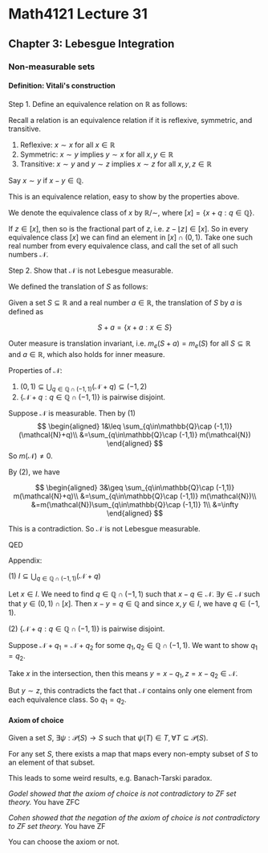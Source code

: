# Math4121 Lecture 31

## Chapter 3: Lebesgue Integration

### Non-measurable sets

#### Definition: Vitali's construction

Step 1. Define an equivalence relation on $\mathbb{R}$ as follows:

Recall a relation is an equivalence relation if it is reflexive, symmetric, and transitive.

1. Reflexive: $x\sim x$ for all $x\in\mathbb{R}$
2. Symmetric: $x\sim y$ implies $y\sim x$ for all $x,y\in\mathbb{R}$
3. Transitive: $x\sim y$ and $y\sim z$ implies $x\sim z$ for all $x,y,z\in\mathbb{R}$

Say $x\sim y$ if $x-y\in\mathbb{Q}$.

This is an equivalence relation, easy to show by the properties above.

We denote the equivalence class of $x$ by $\mathbb{R}/\sim$, where $[x]=\{x+q:q\in\mathbb{Q}\}$.

If $z\in [x]$, then so is the fractional part of $z$, i.e. $z-\lfloor z\rfloor\in [x]$. So in every equivalence class $[x]$ we can find an element in $[x]\cap (0,1)$. Take one such real number from every equivalence class, and call the set of all such numbers $\mathcal{N}$.

Step 2. Show that $\mathcal{N}$ is not Lebesgue measurable.

We defined the translation of $S$ as follows:

Given a set $S\subseteq\mathbb{R}$ and a real number $a\in\mathbb{R}$, the translation of $S$ by $a$ is defined as

$$
S+a=\{x+a:x\in S\}
$$

Outer measure is translation invariant, i.e. $m_e(S+a)=m_e(S)$ for all $S\subseteq\mathbb{R}$ and $a\in\mathbb{R}$, which also holds for inner measure.

Properties of $\mathcal{N}$:

1. $(0,1)\subseteq\bigcup_{q\in \mathbb{Q}\cap (-1,1)} (\mathcal{N}+q)\subseteq (-1,2)$
2. $\{\mathcal{N}+q:q\in\mathbb{Q}\cap (-1,1)\}$ is pairwise disjoint.

Suppose $\mathcal{N}$ is measurable. Then by (1) 
$$
\begin{aligned}
    1&\leq \sum_{q\in\mathbb{Q}\cap (-1,1)} (\mathcal{N}+q)\\
    &=\sum_{q\in\mathbb{Q}\cap (-1,1)} m(\mathcal{N})
\end{aligned}
$$
So $m(\mathcal{N})\neq 0$.

By (2), we have

$$
\begin{aligned}
3&\geq \sum_{q\in\mathbb{Q}\cap (-1,1)} m(\mathcal{N}+q)\\
&=\sum_{q\in\mathbb{Q}\cap (-1,1)} m(\mathcal{N})\\
&=m(\mathcal{N})\sum_{q\in\mathbb{Q}\cap (-1,1)} 1\\
&=\infty
\end{aligned}
$$

This is a contradiction. So $\mathcal{N}$ is not Lebesgue measurable.

QED

Appendix:

(1) $I\subseteq\bigcup_{q\in\mathbb{Q}\cap (-1,1)} (\mathcal{N}+q)$

Let $x\in I$. We need to find $q\in\mathbb{Q}\cap (-1,1)$ such that $x-q\in\mathcal{N}$. $\exists y\in\mathcal{N}$ such that $y\in (0,1)\cap [x]$. Then $x-y=q\in \mathbb{Q}$ and since $x,y\in I$, we have $q\in (-1,1)$.

(2) $\{\mathcal{N}+q:q\in\mathbb{Q}\cap (-1,1)\}$ is pairwise disjoint.

Suppose $\mathcal{N}+q_1=\mathcal{N}+q_2$ for some $q_1,q_2\in\mathbb{Q}\cap (-1,1)$. We want to show $q_1=q_2$.

Take $x$ in the intersection, then  this means $y=x-q_1, z=x-q_2\in\mathcal{N}$.

But $y\sim z$, this contradicts the fact that $\mathcal{N}$ contains only one element from each equivalence class. So $q_1=q_2$.

#### Axiom of choice

Given a set $S$, $\exists \psi:\mathscr{P}(S)\to S$ such that $\psi(T)\in T, \forall T\subseteq\mathscr{P}(S)$.

For any set $S$, there exists a map that maps every non-empty subset of $S$ to an element of that subset.

This leads to some weird results, e.g. Banach-Tarski paradox.

_Godel showed that the axiom of choice is not contradictory to ZF set theory._ You have ZFC

_Cohen showed that the negation of the axiom of choice is not contradictory to ZF set theory._ You have ZF

You can choose the axiom or not.
